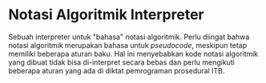 # Notasi Algoritmik Interpreter

Sebuah interpreter untuk "bahasa" notasi algoritmik. Perlu diingat bahwa notasi
algoritmik merupakan bahasa untuk *pseudocode*, meskipun tetap memiliki
beberapa aturan baku. Hal ini menyebabkan kode notasi algoritmik yang dibuat
tidak bisa di-interpret secara bebas dan perlu mengikuti beberapa aturan yang
ada di diktat pemrograman prosedural ITB.
